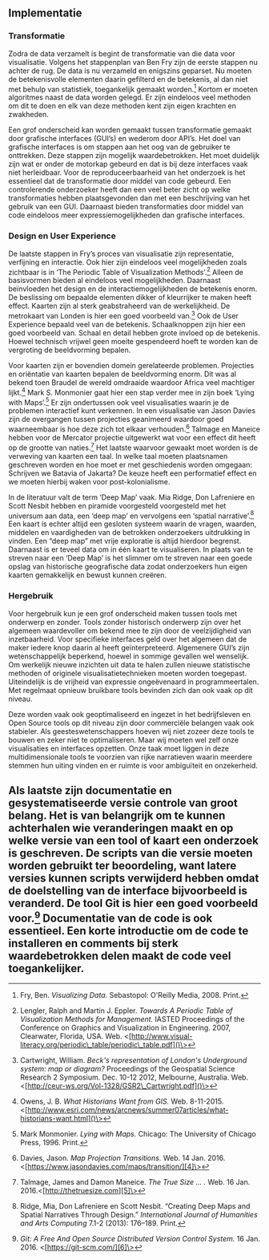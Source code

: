 ## Implementatie

### Transformatie

Zodra de data verzamelt is begint de transformatie van die data voor visualisatie. Volgens het stappenplan van Ben Fry zijn de eerste stappen nu achter de rug. De data is nu verzameld en enigszins geparset. Nu moeten de betekenisvolle elementen daarin gefilterd en de betekenis, al dan niet met behulp van statistiek, toegankelijk gemaakt worden.[^1] Kortom er moeten algoritmes naast de data worden gelegd. Er zijn eindeloos veel methoden om dit te doen en elk van deze methoden kent zijn eigen krachten en zwakheden. 

Een grof onderscheid kan worden gemaakt tussen transformatie gemaakt door grafische interfaces (GUI’s) en wederom door API’s. Het doel van grafische interfaces is om stappen aan het oog van de gebruiker te onttrekken. Deze stappen zijn mogelijk waardebetrokken. Het moet duidelijk zijn wat er onder de motorkap gebeurd en dat is bij deze interfaces vaak niet herleidbaar. Voor de reproduceerbaarheid van het onderzoek is het essentieel dat de transformatie door middel van code gebeurd. Een controlerende onderzoeker heeft dan een veel beter zicht op welke transformaties hebben plaatsgevonden dan met een beschrijving van het gebruik van een GUI. Daarnaast bieden transformaties door middel van code eindeloos meer expressiemogelijkheden dan grafische interfaces. 

### Design en User Experience

De laatste stappen in Fry’s proces van visualisatie zijn representatie, verfijning en interactie. Ook hier zijn eindeloos veel mogelijkheden zoals zichtbaar is in ‘The Periodic Table of Visualization Methods’.[^2] Alleen de basisvormen bieden al eindeloos veel mogelijkheden. Daarnaast beïnvloeden het design en de interactiemogelijkheden de betekenis enorm. De beslissing om bepaalde elementen dikker of kleurrijker te maken heeft effect. Kaarten zijn al sterk geabstraheerd van de werkelijkheid. De metrokaart van Londen is hier een goed voorbeeld van.[^3] Ook de User Experience bepaald veel van de betekenis. Schaalknoppen zijn hier een goed voorbeeld van. Schaal en detail hebben grote invloed op de betekenis. Hoewel technisch vrijwel geen moeite gespendeerd hoeft te worden kan de vergroting de beeldvorming bepalen.

Voor kaarten zijn er bovendien domein gerelateerde problemen. Projecties en oriëntatie van kaarten bepalen de beeldvorming enorm. Dit was al bekend toen Braudel de wereld omdraaide waardoor Africa veel machtiger lijkt.[^4] Mark S. Monmonier gaat hier een stap verder mee in zijn boek ‘Lying with Maps’.[^5] Er zijn ondertussen ook veel visualisaties waarin je de problemen interactief kunt verkennen. In een visualisatie van Jason Davies zijn de overgangen tussen projecties geanimeerd waardoor goed waarneembaar is hoe deze zich tot elkaar verhouden.[^6] Talmage en Maneice hebben voor de Mercator projectie uitgewerkt wat voor een effect dit heeft op de grootte van naties.[^7] Het laatste waarvoor gewaakt moet worden is de verweving van kaarten een taal. In welke taal moeten plaatsnamen geschreven worden en hoe moet er met geschiedenis worden omgegaan: Schrijven we Batavia of Jakarta? De keuze heeft een performatief effect en we moeten hierbij waken voor post-kolonialisme. 

In de literatuur valt de term ‘Deep Map’ vaak. Mia Ridge, Don Lafreniere en Scott Nesbit hebben en piramide voorgesteld voorgesteld met het universum aan data, een ‘deep map’ en vervolgens een ‘spatial narrative’.[^8] Een kaart is echter altijd een gesloten systeem waarin de vragen, waarden, middelen en vaardigheden van de betrokken onderzoekers uitdrukking in vinden. Een “deep map” met vrije exploratie is altijd hierdoor begrenst. Daarnaast is er teveel data om in één kaart te visualiseren. In plaats van te streven naar een ‘Deep Map’ is het slimmer om te streven naar een goede opslag van historische geografische data zodat onderzoekers hun eigen kaarten gemakkelijk en bewust kunnen creëren. 

### Hergebruik

Voor hergebruik kun je een grof onderscheid maken tussen tools met onderwerp en zonder. Tools zonder historisch onderwerp zijn over het algemeen waardevoller om bekend mee te zijn door de veelzijdigheid van inzetbaarheid. Voor specifieke interfaces geld over het algemeen dat de maker iedere knop daarin al heeft geïnterpreteerd. Algemenere GUI’s zijn wetenschappelijk beperkend, hoewel in sommige gevallen wel wenselijk. Om werkelijk nieuwe inzichten uit data te halen zullen nieuwe statistische methoden of originele visualisatietechnieken moeten worden toegepast. Uiteindelijk is de vrijheid van expressie ongeëvenaard in programmeertalen. Met regelmaat opnieuw bruikbare tools bevinden zich dan ook vaak op dit niveau. 

Deze worden vaak ook geoptimaliseerd en ingezet in het bedrijfsleven en Open Source tools op dit niveau zijn door commerciële belangen vaak ook stabieler. Als geesteswetenschappers hoeven wij niet zozeer deze tools te bouwen en zeker niet te optimaliseren. Maar wij moeten wel zelf onze visualisaties en interfaces opzetten. Onze taak moet liggen in deze multidimensionale tools te voorzien van rijke narratieven waarin meerdere stemmen hun uiting vinden en er ruimte is voor ambiguïteit en onzekerheid.

Als laatste zijn documentatie en gesystematiseerde versie controle van groot belang. Het is van belangrijk om te kunnen achterhalen wie veranderingen maakt en op welke versie van een tool of kaart een onderzoek is geschreven. De scripts van die versie moeten worden gebruikt ter beoordeling, want latere versies kunnen scripts verwijderd hebben omdat de doelstelling van de interface bijvoorbeeld is veranderd. De tool Git is hier een goed voorbeeld voor.[^9] Documentatie van de code is ook essentieel. Een korte introductie om de code te installeren en comments bij sterk waardebetrokken delen maakt de code veel toegankelijker. 
---- 

[^1]:	Fry, Ben. *Visualizing Data.* Sebastopol: O'Reilly Media, 2008. Print.

[^2]:	Lengler, Ralph and Martin J. Eppler. *Towards A Periodic Table of Visualization Methods for Management.* IASTED Proceedings of the Conference on Graphics and Visualization in Engineering. 2007, Clearwater, Florida, USA. Web. \<[http://www.visual-literacy.org/periodic\_table/periodic\_table.pdf]()\>

[^3]:	Cartwright, William. *Beck's representation of London's Underground system: map or diagram?* Proceedings of the Geospatial Science Research 2 Symposium. Dec. 10-12 2012, Melbourne, Australia. Web. \<[http://ceur-ws.org/Vol-1328/GSR2\_Cartwright.pdf]()\>

[^4]:	Owens, J. B. *What Historians Want from GIS.* Web. 8-11-2015. \<[http://www.esri.com/news/arcnews/summer07articles/what-historians-want.html]()\>

[^5]:	Mark Monmonier. *Lying with Maps.* Chicago: The University of Chicago Press, 1996. Print.

[^6]:	Davies, Jason. *Map Projection Transitions.* Web. 14 Jan. 2016. \<[https://www.jasondavies.com/maps/transition/][4]\>

[^7]:	Talmage, James and Damon Maneice. *The True Size … .* Web. 16 Jan. 2016.\<[http://thetruesize.com][5]\>

[^8]:	Ridge, Mia, Don Lafreniere en Scott Nesbit. “Creating Deep Maps and Spatial Narratives Through Design.” *International Journal of Humanities and Arts Computing* 7.1-2 (2013): 176–189. Print.

[^9]:	*Git:  A Free And Open Source Distributed Version Control System.* 16 Jan. 2016. \<[https://git-scm.com/][6]\>

[4]:	https://www.jasondavies.com/maps/transition/
[5]:	http://thetruesize.com/ "http://thetruesize.com"
[6]:	https://git-scm.com/